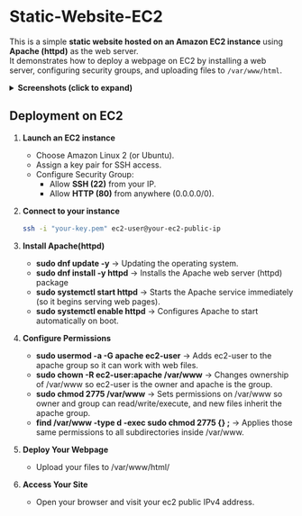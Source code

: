# Static-Website-EC2

This is a simple **static website hosted on an Amazon EC2 instance** using **Apache (httpd)** as the web server.  
It demonstrates how to deploy a webpage on EC2 by installing a web server, configuring security groups, and uploading files to `/var/www/html`.

<details>
  <summary><b>Screenshots (click to expand)</b></summary>

### Homepage

  <img src="screenshots/webPage.png" width="600">

</details>

## Deployment on EC2

1. **Launch an EC2 instance**

   - Choose Amazon Linux 2 (or Ubuntu).
   - Assign a key pair for SSH access.
   - Configure Security Group:
     - Allow **SSH (22)** from your IP.
     - Allow **HTTP (80)** from anywhere (0.0.0.0/0).

2. **Connect to your instance**

   ```bash
   ssh -i "your-key.pem" ec2-user@your-ec2-public-ip
   ```

3. **Install Apache(httpd)**

   - **sudo dnf update -y** → Updating the operating system.
   - **sudo dnf install -y httpd** → Installs the Apache web server (httpd) package
   - **sudo systemctl start httpd** → Starts the Apache service immediately (so it begins serving web pages).
   - **sudo systemctl enable httpd** → Configures Apache to start automatically on boot.

4. **Configure Permissions**

   - **sudo usermod -a -G apache ec2-user** → Adds ec2-user to the apache group so it can work with web files.
   - **sudo chown -R ec2-user:apache /var/www** → Changes ownership of /var/www so ec2-user is the owner and apache is the group.
   - **sudo chmod 2775 /var/www** → Sets permissions on /var/www so owner and group can read/write/execute, and new files inherit the apache group.
   - **find /var/www -type d -exec sudo chmod 2775 {} \;** → Applies those same permissions to all subdirectories inside /var/www.

5. **Deploy Your Webpage**

   - Upload your files to /var/www/html/

6. **Access Your Site**

   - Open your browser and visit your ec2 public IPv4 address.
